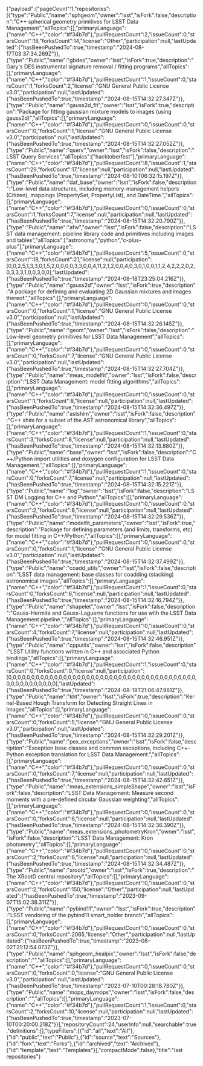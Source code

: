 {"payload":{"pageCount":1,"repositories":[{"type":"Public","name":"sphgeom","owner":"lsst","isFork":false,"description":"C++ spherical geometry primitives for LSST Data Management","allTopics":[],"primaryLanguage":{"name":"C++","color":"#f34b7d"},"pullRequestCount":2,"issueCount":0,"starsCount":18,"forksCount":14,"license":"Other","participation":null,"lastUpdated":{"hasBeenPushedTo":true,"timestamp":"2024-08-17T03:37:34.269Z"}},{"type":"Public","name":"gbdes","owner":"lsst","isFork":true,"description":"Gary's DES instrumental signature removal / fitting programs","allTopics":[],"primaryLanguage":{"name":"C++","color":"#f34b7d"},"pullRequestCount":1,"issueCount":0,"starsCount":1,"forksCount":2,"license":"GNU General Public License v3.0","participation":null,"lastUpdated":{"hasBeenPushedTo":true,"timestamp":"2024-08-15T14:32:27.347Z"}},{"type":"Public","name":"gauss2d_fit","owner":"lsst","isFork":true,"description":"Package for fitting gaussian mixture models to images (using gauss2d)","allTopics":[],"primaryLanguage":{"name":"C++","color":"#f34b7d"},"pullRequestCount":0,"issueCount":0,"starsCount":0,"forksCount":1,"license":"GNU General Public License v3.0","participation":null,"lastUpdated":{"hasBeenPushedTo":true,"timestamp":"2024-08-15T14:32:27.052Z"}},{"type":"Public","name":"qserv","owner":"lsst","isFork":false,"description":"LSST Query Services","allTopics":["hacktoberfest"],"primaryLanguage":{"name":"C++","color":"#f34b7d"},"pullRequestCount":8,"issueCount":1,"starsCount":29,"forksCount":17,"license":null,"participation":null,"lastUpdated":{"hasBeenPushedTo":true,"timestamp":"2024-08-10T06:32:15.197Z"}},{"type":"Public","name":"daf_base","owner":"lsst","isFork":false,"description":"Low-level data structures, including memory-management helpers (Citizen), mappings (PropertySet, PropertyList), and DateTime.","allTopics":[],"primaryLanguage":{"name":"C++","color":"#f34b7d"},"pullRequestCount":0,"issueCount":0,"starsCount":1,"forksCount":7,"license":null,"participation":null,"lastUpdated":{"hasBeenPushedTo":true,"timestamp":"2024-08-15T14:32:20.790Z"}},{"type":"Public","name":"afw","owner":"lsst","isFork":false,"description":"LSST data management: pipeline library code and primitives including images and tables","allTopics":["astronomy","python","c-plus-plus"],"primaryLanguage":{"name":"C++","color":"#f34b7d"},"pullRequestCount":5,"issueCount":0,"starsCount":18,"forksCount":21,"license":null,"participation":[0,0,2,5,1,3,3,0,1,5,2,0,0,0,0,3,3,0,0,4,11,2,1,2,0,0,4,0,3,0,1,0,0,1,1,2,4,2,2,2,0,2,0,3,3,3,1,0,0,3,0,0],"lastUpdated":{"hasBeenPushedTo":true,"timestamp":"2024-08-18T23:25:04.216Z"}},{"type":"Public","name":"gauss2d","owner":"lsst","isFork":true,"description":"A package for defining and evaluating 2D Gaussian mixtures and images thereof.","allTopics":[],"primaryLanguage":{"name":"C++","color":"#f34b7d"},"pullRequestCount":0,"issueCount":0,"starsCount":0,"forksCount":1,"license":"GNU General Public License v3.0","participation":null,"lastUpdated":{"hasBeenPushedTo":true,"timestamp":"2024-08-15T14:32:26.145Z"}},{"type":"Public","name":"geom","owner":"lsst","isFork":false,"description":"Low-level geometry primitives for LSST Data Management","allTopics":[],"primaryLanguage":{"name":"C++","color":"#f34b7d"},"pullRequestCount":0,"issueCount":0,"starsCount":0,"forksCount":7,"license":"GNU General Public License v3.0","participation":null,"lastUpdated":{"hasBeenPushedTo":true,"timestamp":"2024-08-15T14:32:27.704Z"}},{"type":"Public","name":"meas_modelfit","owner":"lsst","isFork":false,"description":"LSST Data Management: model fitting algorithms","allTopics":[],"primaryLanguage":{"name":"C++","color":"#f34b7d"},"pullRequestCount":0,"issueCount":0,"starsCount":1,"forksCount":8,"license":null,"participation":null,"lastUpdated":{"hasBeenPushedTo":true,"timestamp":"2024-08-15T14:32:36.497Z"}},{"type":"Public","name":"astshim","owner":"lsst","isFork":false,"description":"C++ shim for a subset of the AST astronomical library","allTopics":[],"primaryLanguage":{"name":"C++","color":"#f34b7d"},"pullRequestCount":1,"issueCount":0,"starsCount":3,"forksCount":8,"license":null,"participation":null,"lastUpdated":{"hasBeenPushedTo":true,"timestamp":"2024-08-15T14:32:13.880Z"}},{"type":"Public","name":"base","owner":"lsst","isFork":false,"description":"C++/Python import utilities and doxygen configuration for LSST Data Management.","allTopics":[],"primaryLanguage":{"name":"C++","color":"#f34b7d"},"pullRequestCount":1,"issueCount":0,"starsCount":0,"forksCount":7,"license":null,"participation":null,"lastUpdated":{"hasBeenPushedTo":true,"timestamp":"2024-08-15T14:32:15.221Z"}},{"type":"Public","name":"log","owner":"lsst","isFork":false,"description":"LSST DM Logging for C++ and Python","allTopics":[],"primaryLanguage":{"name":"C++","color":"#f34b7d"},"pullRequestCount":0,"issueCount":0,"starsCount":2,"forksCount":8,"license":null,"participation":null,"lastUpdated":{"hasBeenPushedTo":true,"timestamp":"2024-08-15T14:32:29.536Z"}},{"type":"Public","name":"modelfit_parameters","owner":"lsst","isFork":true,"description":"Package for defining parameters (and limits, transforms, etc) for model fitting in C++/Python.","allTopics":[],"primaryLanguage":{"name":"C++","color":"#f34b7d"},"pullRequestCount":0,"issueCount":0,"starsCount":0,"forksCount":1,"license":"GNU General Public License v3.0","participation":null,"lastUpdated":{"hasBeenPushedTo":true,"timestamp":"2024-08-15T14:32:37.499Z"}},{"type":"Public","name":"coadd_utils","owner":"lsst","isFork":false,"description":"LSST data management: base classes for coadding (stacking) astronomical images","allTopics":[],"primaryLanguage":{"name":"C++","color":"#f34b7d"},"pullRequestCount":1,"issueCount":0,"starsCount":0,"forksCount":6,"license":null,"participation":null,"lastUpdated":{"hasBeenPushedTo":true,"timestamp":"2024-08-15T14:32:16.794Z"}},{"type":"Public","name":"shapelet","owner":"lsst","isFork":false,"description":"Gauss-Hermite and Gauss-Laguerre functions for use with the LSST Data Management pipeline.","allTopics":[],"primaryLanguage":{"name":"C++","color":"#f34b7d"},"pullRequestCount":0,"issueCount":0,"starsCount":4,"forksCount":7,"license":null,"participation":null,"lastUpdated":{"hasBeenPushedTo":true,"timestamp":"2024-08-15T14:32:46.951Z"}},{"type":"Public","name":"cpputils","owner":"lsst","isFork":false,"description":"LSST Utility functions written in C++ and associated Python bindings","allTopics":[],"primaryLanguage":{"name":"C++","color":"#f34b7d"},"pullRequestCount":1,"issueCount":0,"starsCount":0,"forksCount":0,"license":null,"participation":[0,0,0,0,0,0,0,0,0,0,0,0,0,0,0,0,0,0,0,0,0,0,0,0,0,0,0,0,0,0,0,0,0,0,0,0,0,0,0,0,0,0,0,0,0,0,0,0,0,0,0,0],"lastUpdated":{"hasBeenPushedTo":true,"timestamp":"2024-08-18T21:06:47.961Z"}},{"type":"Public","name":"kht","owner":"lsst","isFork":true,"description":"Kernel-Based Hough Transform for Detecting Straight Lines in Images","allTopics":[],"primaryLanguage":{"name":"C++","color":"#f34b7d"},"pullRequestCount":0,"issueCount":0,"starsCount":0,"forksCount":5,"license":"GNU General Public License v3.0","participation":null,"lastUpdated":{"hasBeenPushedTo":true,"timestamp":"2024-08-15T14:32:29.201Z"}},{"type":"Public","name":"pex_exceptions","owner":"lsst","isFork":false,"description":"Exception base classes and common exceptions, including C++-Python exception translation for LSST Data Management.","allTopics":[],"primaryLanguage":{"name":"C++","color":"#f34b7d"},"pullRequestCount":0,"issueCount":0,"starsCount":0,"forksCount":7,"license":null,"participation":null,"lastUpdated":{"hasBeenPushedTo":true,"timestamp":"2024-08-15T14:32:42.651Z"}},{"type":"Public","name":"meas_extensions_simpleShape","owner":"lsst","isFork":false,"description":"LSST Data Management: Measure second moments with a pre-defined circular Gaussian weighting","allTopics":[],"primaryLanguage":{"name":"C++","color":"#f34b7d"},"pullRequestCount":0,"issueCount":0,"starsCount":0,"forksCount":6,"license":null,"participation":null,"lastUpdated":{"hasBeenPushedTo":true,"timestamp":"2024-08-15T14:32:36.390Z"}},{"type":"Public","name":"meas_extensions_photometryKron","owner":"lsst","isFork":false,"description":"LSST Data Management: Kron photometry","allTopics":[],"primaryLanguage":{"name":"C++","color":"#f34b7d"},"pullRequestCount":0,"issueCount":0,"starsCount":2,"forksCount":6,"license":null,"participation":null,"lastUpdated":{"hasBeenPushedTo":true,"timestamp":"2024-08-15T14:32:34.487Z"}},{"type":"Public","name":"xrootd","owner":"lsst","isFork":true,"description":"The XRootD central repository","allTopics":[],"primaryLanguage":{"name":"C++","color":"#f34b7d"},"pullRequestCount":0,"issueCount":0,"starsCount":2,"forksCount":150,"license":"Other","participation":null,"lastUpdated":{"hasBeenPushedTo":true,"timestamp":"2023-09-07T15:02:38.311Z"}},{"type":"Public","name":"pybind11","owner":"lsst","isFork":true,"description":"LSST vendoring of the pybind11 smart_holder branch","allTopics":[],"primaryLanguage":{"name":"C++","color":"#f34b7d"},"pullRequestCount":0,"issueCount":0,"starsCount":0,"forksCount":2065,"license":"Other","participation":null,"lastUpdated":{"hasBeenPushedTo":true,"timestamp":"2023-08-02T21:12:54.073Z"}},{"type":"Public","name":"sphgeom_healpix","owner":"lsst","isFork":false,"description":"","allTopics":[],"primaryLanguage":{"name":"C++","color":"#f34b7d"},"pullRequestCount":0,"issueCount":0,"starsCount":0,"forksCount":0,"license":"GNU General Public License v3.0","participation":null,"lastUpdated":{"hasBeenPushedTo":true,"timestamp":"2023-07-10T00:28:18.780Z"}},{"type":"Public","name":"mops_daymops","owner":"lsst","isFork":false,"description":"","allTopics":[],"primaryLanguage":{"name":"C++","color":"#f34b7d"},"pullRequestCount":1,"issueCount":0,"starsCount":2,"forksCount":10,"license":null,"participation":null,"lastUpdated":{"hasBeenPushedTo":true,"timestamp":"2023-07-10T00:20:00.218Z"}}],"repositoryCount":24,"userInfo":null,"searchable":true,"definitions":[],"typeFilters":[{"id":"all","text":"All"},{"id":"public","text":"Public"},{"id":"source","text":"Sources"},{"id":"fork","text":"Forks"},{"id":"archived","text":"Archived"},{"id":"template","text":"Templates"}],"compactMode":false},"title":"lsst repositories"}
